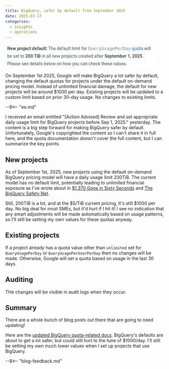 ```yaml
---
title: BigQuery, safer by default from September 2025
date: 2025-07-17
categories:
  - insights
  - operations
---
```


![A snippet of an email from Google, showing the change in BigQuery project quota defaults](./assets/mail.webp)

On September 1st 2025, Google will make BigQuery a lot safer by default, changing the default quotas for projects under the default on-demand pricing model. Instead of unlimited financial damage, the default for new projects will be around $1000 per day. Existing projects will be updated to a custom limit based on prior 30-day usage. No changes to existing limits.

--8<-- "ee.md"

<!-- more -->

I received an email entitled "[Action Advised] Review and set appropriate daily usage limit for BigQuery projects before Sep 1, 2025." yesterday. The content is a big step forward for making BigQuery safer by default. Unfortunately, Google's copyrighted the content so I can't share it in full here, and the quota documentation doesn't cover the full content, but I can summarize the key points.

## New projects

As of September 1st, 2025, new projects using the default on-demand BigQuery pricing model will have a daily usage limit 200TiB. The current model has no default limit, potentially leading to unlimited financial exposure as I've wrote about in [$1,370 Gone in Sixty Seconds](../2024-02-08-pypi-downloads-danger/index.md) and [The BigQuery Safety Net](../2024-02-16-bigquery-quotas/index.md).

Still, 200TiB is a lot, and at the $5/TiB current pricing, it's still $1000 per day. No big deal for most SMEs, but it'd hurt if I hit it! I see no indication that any smart adjustments will be made automatically based on usage patterns, so I'll still be setting my own values for these quotas anyway.

## Existing projects

If a project already has a quota value other than `unlimited` set for `QueryUsagePerDay` or `QueryUsagePerUserPerDay` then no changes will be made. Otherwise, Google will set a quota based on usage in the last 30 days.

## Auditing

THe changes will be visible in audit logs when they occur.

## Summary

There are a whole bunch of blog posts out there that are going to need updating!

Here are the [updated BigQuery quota-related docs](https://cloud.google.com/bigquery/quotas#query_jobs). BigQuery's defaults are about to get a lot safer, but could still hurt to the tune of $1000/day. I'll still be setting my own much lower values when I set up projects that use BigQuery.

--8<-- "blog-feedback.md"

